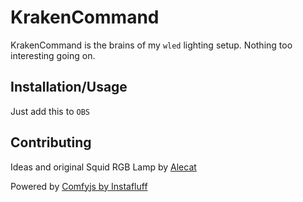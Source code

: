 # KrakenCommand

KrakenCommand is the brains of my `wled` lighting setup. Nothing too interesting going on.

## Installation/Usage

Just add this to `OBS`

## Contributing
Ideas and original Squid RGB Lamp by [Alecat](https://twitter.com/alecatmew)

Powered by [Comfyjs by Instafluff](https://github.com/instafluff/ComfyJS)